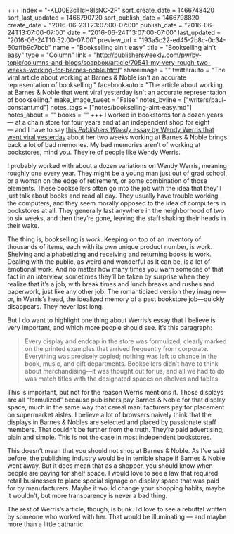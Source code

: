 +++
index = "-KL00E3cTlcH8IsNC-2F"
sort_create_date = 1466748420
sort_last_updated = 1466790720
sort_publish_date = 1466798820
create_date = "2016-06-23T23:07:00-07:00"
publish_date = "2016-06-24T13:07:00-07:00"
date = "2016-06-24T13:07:00-07:00"
last_updated = "2016-06-24T10:52:00-07:00"
preview_url = "193a5c22-ed45-2b8c-0c34-60affb9c7bcb"
name = "Bookselling ain't easy"
title = "Bookselling ain't easy"
type = "Column"
link = "http://publishersweekly.com/pw/by-topic/columns-and-blogs/soapbox/article/70541-my-very-rough-two-weeks-working-for-barnes-noble.html"
shareimage = ""
twitterauto = "The viral article about working at Barnes & Noble isn't an accurate representation of bookselling."
facebookauto = "The article about working at Barnes & Noble that went viral yesterday isn't an accurate representation of bookselling."
make_image_tweet = "False"
notes_byline = ["writers/paul-constant.md"]
notes_tags = ["notes/bookselling-aint-easy.md"]
notes_about = ""
books = ""
+++
I worked in bookstores for a dozen years — at a chain store for four years and at an independent shop for eight — and I have to say [this *Publishers Weekly* essay by Wendy Werris that went viral yesterday]( http://publishersweekly.com/pw/by-topic/columns-and-blogs/soapbox/article/70541-my-very-rough-two-weeks-working-for-barnes-noble.html) about her two weeks working at Barnes & Noble brings back a lot of bad memories. My bad memories aren’t of working at bookstores, mind you. They’re of people like Wendy Werris.

I probably worked with about a dozen variations on Wendy Werris, meaning roughly one every year. They might be a young man just out of grad school, or a woman on the edge of retirement, or some combination of those elements. These booksellers often go into the job with the idea that they’ll just talk about books and read all day. They usually have trouble working the computers, and they seem morally opposed to the idea of computers in bookstores at all. They generally last anywhere in the neighborhood of two to six weeks, and then they’re gone, leaving the staff shaking their heads in their wake.

The thing is, bookselling is *work*. Keeping on top of an inventory of thousands of items, each with its own unique product number, is work. Shelving and alphabetizing and receiving and returning books is work. Dealing with the public, as weird and wonderful as it can be, is a lot of emotional work. And no matter how many times you warn someone of that fact in an interview, sometimes they’ll be taken by surprise when they realize that it’s a job, with break times and lunch breaks and rushes and paperwork, just like any other job. The romanticized version they imagine—or, in Werris’s head, the idealized memory of a past bookstore job—quickly disappears. They never last long.

But I do want to highlight one thing about Werris’s essay that I believe is very important, and which more people should see. It’s this paragraph:

<blockquote>Every display and endcap in the store was formulized, clearly marked on the printed examples that arrived frequently from corporate. Everything was precisely copied; nothing was left to chance in the book, music, and gift departments. Booksellers didn’t have to think about merchandising—it was thought out for us, and all we had to do was match titles with the designated spaces on shelves and tables.</blockquote>

This is important, but not for the reason Werris mentions it. Those displays are all “formulized” because publishers pay Barnes & Noble for that display space, much in the same way that cereal manufacturers pay for placement on supermarket aisles. I believe a lot of browsers naively think that the displays in Barnes & Nobles are selected and placed by passionate staff members. That couldn’t be further from the truth. They’re paid advertising, plain and simple. This is not the case in most independent bookstores.

This doesn’t mean that you should not shop at Barnes & Noble. As I’ve said before, the publishing industry would be in terrible shape if Barnes & Noble went away. But it does mean that as a shopper, you should know when people are paying for shelf space. I would love to see a law that required retail businesses to place special signage on display space that was paid for by manufacturers. Maybe it would change your shopping habits, maybe it wouldn’t, but more transparency is never a bad thing.

The rest of Werris’s article, though, is bunk. I’d love to see a rebuttal written by someone who worked with her. That would be illuminating — and maybe more than a little cathartic.
